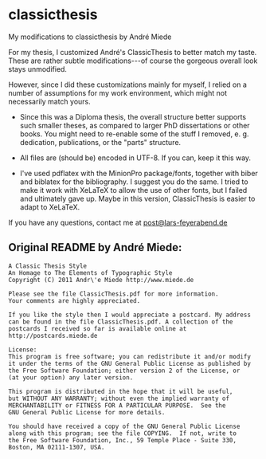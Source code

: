 classicthesis
=============

My modifications to classicthesis by André Miede

For my thesis, I customized André's ClassicThesis to better match my taste.
These are rather subtle modifications---of course the gorgeous overall look
stays unmodified.

However, since I did these customizations mainly for myself, I relied on a
number of assumptions for my work environment, which might not necessarily 
match yours.

 * Since this was a Diploma thesis, the overall structure better supports such
   smaller theses, as compared to larger PhD dissertations or other books. You
   might need to re-enable some of the stuff I removed, e. g. dedication,
   publications, or the "parts" structure.
   
 * All files are (should be) encoded in UTF-8. If you can, keep it this way.
 
 * I've used pdflatex with the MinionPro package/fonts, together with biber and
   biblatex for the bibliography. I suggest you do the same. I tried to make it
   work with XeLaTeX to allow the use of other fonts, but I failed and
   ultimately gave up. Maybe in this version, ClassicThesis is easier to adapt
   to XeLaTeX.
   

If you have any questions, contact me at post@lars-feyerabend.de


Original README by André Miede:
----------------

    A Classic Thesis Style
    An Homage to The Elements of Typographic Style
    Copyright (C) 2011 Andr\'e Miede http://www.miede.de

    Please see the file ClassicThesis.pdf for more information.
    Your comments are highly appreciated.

    If you like the style then I would appreciate a postcard. My address 
    can be found in the file ClassicThesis.pdf. A collection of the 
    postcards I received so far is available online at 
    http://postcards.miede.de

    License:
    This program is free software; you can redistribute it and/or modify
    it under the terms of the GNU General Public License as published by
    the Free Software Foundation; either version 2 of the License, or
    (at your option) any later version.

    This program is distributed in the hope that it will be useful,
    but WITHOUT ANY WARRANTY; without even the implied warranty of
    MERCHANTABILITY or FITNESS FOR A PARTICULAR PURPOSE.  See the
    GNU General Public License for more details.

    You should have received a copy of the GNU General Public License
    along with this program; see the file COPYING.  If not, write to
    the Free Software Foundation, Inc., 59 Temple Place - Suite 330,
    Boston, MA 02111-1307, USA.
